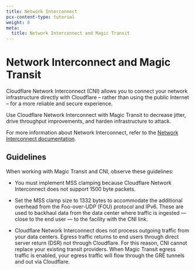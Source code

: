 ```yaml
---
title: Network Interconnect
pcx-content-type: tutorial
weight: 8
meta:
  title: Network Interconnect and Magic Transit
---
```


# Network Interconnect and Magic Transit

Cloudflare Network Interconnect (CNI) allows you to connect your network infrastructure directly with Cloudflare – rather than using the public Internet – for a more reliable and secure experience.

Use Cloudflare Network Interconnect with Magic Transit to decrease jitter, drive throughput improvements, and harden infrastructure to attack.

For more information about Network Interconnect, refer to the [Network Interconnect documentation](/network-interconnect/).

## Guidelines

When working with Magic Transit and CNI, observe these guidelines:

- You must implement MSS clamping because Cloudflare Network Interconnect does not support 1500 byte packets.

- Set the MSS clamp size to 1332 bytes to accommodate the additional overhead from the Foo-over-UDP (FOU) protocol and IPv6. These are used to backhaul data from the data center where traffic is ingested — close to the end user — to the facility with the CNI link.

- Cloudflare Network Interconnect does not process outgoing traffic from your data centers. Egress traffic returns to end users through direct server return (DSR) not through Cloudflare. For this reason, CNI cannot replace your existing transit providers. When Magic Transit egress traffic is enabled, your egress traffic will flow through the GRE tunnels and out via Cloudflare.
